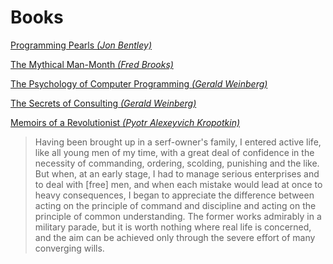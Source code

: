 # Books

[Programming Pearls _(Jon Bentley)_](https://www.amazon.com/Programming-Pearls-Jon-Bentley/dp/8177588583)

[The Mythical Man-Month _(Fred Brooks)_](https://www.amazon.com/Mythical-Man-Month-Software-Engineering-Anniversary/dp/0201835959)

[The Psychology of Computer Programming _(Gerald Weinberg)_](https://www.amazon.com/Psychology-Computer-Programming-Silver-Anniversary-ebook/dp/B004R9QACC)

[The Secrets of Consulting _(Gerald Weinberg)_](https://www.amazon.com/Secrets-Consulting-Giving-Getting-Successfully/dp/0932633013)

[Memoirs of a Revolutionist _(Pyotr Alexeyvich Kropotkin)_](https://archive.org/details/memoirsofrevolut02kropuoft/page/n8/mode/2up)
> Having been brought up in a serf-owner's family, I entered active life, like all young men of my time, 
  with a great deal of confidence in the necessity of commanding, ordering, scolding, punishing and the like.
  But when, at an early stage, I had to manage serious enterprises and to deal with [free] men, and when each 
  mistake would lead at once to heavy consequences, I began to appreciate the difference between acting on the 
  principle of command and discipline and acting on the principle of common understanding. The former works 
  admirably in a military parade, but it is worth nothing where real life is concerned, and the aim can be 
  achieved only through the severe effort of many converging wills.
